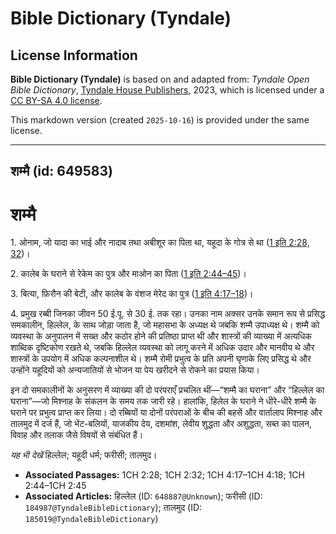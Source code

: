 # Bible Dictionary (Tyndale)

## License Information

**Bible Dictionary (Tyndale)** is based on and adapted from: _Tyndale Open Bible Dictionary_, [Tyndale House Publishers](https://tyndaleopenresources.com/), 2023, which is licensed under a [CC BY-SA 4.0 license](https://creativecommons.org/licenses/by-sa/4.0/legalcode.en).

This markdown version (created `2025-10-16`) is provided under the same license.



--------------------------------

## शम्मै (id: 649583)

शम्मै
=====

1\. ओनाम, जो यादा का भाई और नादाब तथा अबीशूर का पिता था, यहूदा के गोत्र से था ([1 इति 2:28, 32](https://ref.ly/1Chr2:28,1Chr2:32))।

2\. कालेब के घराने से रेकेम का पुत्र और माओन का पिता ([1 इति 2:44–45](https://ref.ly/1Chr2:44-1Chr2:45))।

3\. बित्या, फ़िरौन की बेटी, और कालेब के वंशज मेरेद का पुत्र ([1 इति 4:17–18](https://ref.ly/1Chr4:17-1Chr4:18))।

4\. प्रमुख रब्बी जिनका जीवन 50 ई.पू. से 30 ई. तक रहा। उनका नाम अक्सर उनके समान रूप से प्रसिद्ध समकालीन, हिल्लेल, के साथ जोड़ा जाता है, जो महासभा के अध्यक्ष थे जबकि शम्मै उपाध्यक्ष थे। शम्मै को व्यवस्था के अनुपालन में सख्त और कठोर होने की प्रतिष्ठा प्राप्त थी और शास्त्रों की व्याख्या में अत्यधिक शाब्दिक दृष्टिकोण रखते थे, जबकि हिल्लेल व्यवस्था को लागू करने में अधिक उदार और मानवीय थे और शास्त्रों के उपयोग में अधिक कल्पनाशील थे। शम्मै रोमी प्रभुत्व के प्रति अपनी घृणाके लिए प्रसिद्ध थे और उन्होंने यहूदियों को अन्यजातियों से भोजन या पेय खरीदने से रोकने का प्रयास किया।

इन दो समकालीनों के अनुसरण में व्याख्या की दो परंपराएँ प्रचलित थीं—“शम्मै का घराना” और “हिल्लेल का घराना”—जो मिश्नाह के संकलन के समय तक जारी रहे। हालांकि, हिलेल के घराने ने धीरे\-धीरे शम्मै के घराने पर प्रभुत्व प्राप्त कर लिया। दो रब्बियों या दोनों परंपराओं के बीच की बहसें और वार्तालाप मिश्नाह और तालमुद में दर्ज हैं, जो भेंट\-बलियों, याजकीय देय, दशमांश, लेवीय शुद्धता और अशुद्धता, सब्त का पालन, विवाह और तलाक जैसे विषयों से संबंधित हैं।

*यह भी देखें* हिल्लेल; यहूदी धर्म; फरीसी; तालमुद। 

* **Associated Passages:** 1CH 2:28; 1CH 2:32; 1CH 4:17–1CH 4:18; 1CH 2:44–1CH 2:45
* **Associated Articles:** हिल्लेल (ID: `648887@Unknown`); फरीसी (ID: `184987@TyndaleBibleDictionary`); तालमुद (ID: `185019@TyndaleBibleDictionary`)

